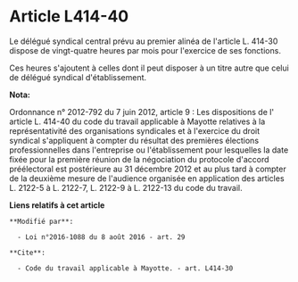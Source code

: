 # Article L414-40

Le délégué syndical central prévu au premier alinéa de l'article L. 414-30 dispose de vingt-quatre heures par mois pour
l'exercice de ses fonctions. 

Ces heures s'ajoutent à celles dont il peut disposer à un titre autre que celui de délégué syndical d'établissement.

**Nota:**

Ordonnance n° 2012-792 du 7 juin 2012, article 9 : Les dispositions de l' article L. 414-40 du code du travail applicable à
Mayotte relatives à la représentativité des organisations syndicales et à l'exercice du droit syndical s'appliquent à compter
du résultat des premières élections professionnelles dans l'entreprise ou l'établissement pour lesquelles la date fixée pour
la première réunion de la négociation du protocole d'accord préélectoral est postérieure au 31 décembre 2012 et au plus tard
à compter de la deuxième mesure de l'audience organisée en application des articles L. 2122-5 à L. 2122-7, L. 2122-9 à L.
2122-13 du code du travail.

**Liens relatifs à cet article**

	**Modifié par**:

	  - Loi n°2016-1088 du 8 août 2016 - art. 29

	**Cite**:

	  - Code du travail applicable à Mayotte. - art. L414-30
